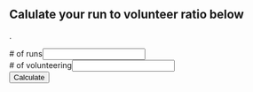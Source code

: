 ## Calulate your run to volunteer ratio below
<div id="div1">
<p id="p1">.</p>

</div>

<script>
  function myFunction() {
    var runs = document.getElementById("runs").value;
    var vols = document.getElementById("vols").value;
  
    document.getElementById("p1").innerHTML = runs + ":" + vols ;
}
</script>

<div>
  <div><span># of runs</span><span><input type="text" name="runs" id="runs" value="" /></span><br>
  <div><span># of volunteering</span><span><input type="text" name="vols" id="vols" value="" /></span>
</div>
    <button onclick="myFunction()">Calculate</button>
